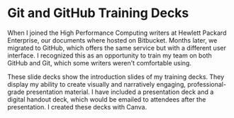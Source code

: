 # Git and GitHub Training Decks

When I joined the High Performance Computing writers at Hewlett Packard Enterprise, our documents where hosted on Bitbucket.
Months later, we migrated to GitHub, which offers the same service but with a different user interface. I recognized this
as an opportunity to train my team on both GitHub and Git, which some writers weren't comfortable using.

These slide decks show the introduction slides of my training decks. They display my ability to create visually and narratively
engaging, professional-grade presentation material. I have included a presentation deck and a digital handout deck, which
would be emailed to attendees after the presentation. I created these decks with Canva.
